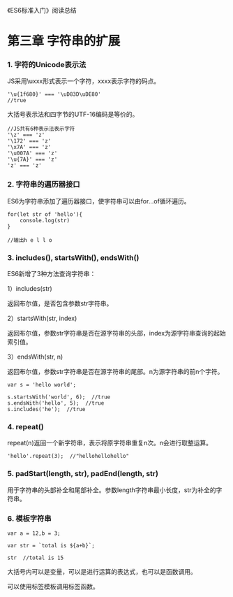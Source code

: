 《ES6标准入门》阅读总结

# 第三章 字符串的扩展

### 1. 字符的Unicode表示法

JS采用\uxxx形式表示一个字符，xxxx表示字符的码点。

```
'\u{1f680}' === '\uD83D\uDE80'
//true
```

大括号表示法和四字节的UTF-16编码是等价的。

```
//JS共有6种表示法表示字符
'\z' === 'z'
'\172' === 'z'
'\x7A' === 'z'
'\u007A' === 'z'
'\u{7A}' === 'z'
'z' === 'z'
```

### 2. 字符串的遍历器接口

ES6为字符串添加了遍历器接口，使字符串可以由for...of循环遍历。

```
for(let str of 'hello'){
	console.log(str)
}

//输出h e l l o
```


### 3. includes(), startsWith(), endsWith()

ES6新增了3种方法查询字符串：

1）includes(str)

返回布尔值，是否包含参数str字符串。

2）startsWith(str, index)

返回布尔值，参数str字符串是否在源字符串的头部，index为源字符串查询的起始索引值。

3）endsWith(str, n)

返回布尔值，参数str字符串是否在源字符串的尾部。n为源字符串的前n个字符。

```
var s = 'hello world';

s.startsWith('world', 6);  //true
s.endsWith('hello', 5);  //true
s.includes('he');  //true
```

### 4. repeat()

repeat(n)返回一个新字符串，表示将原字符串重复n次。n会进行取整运算。

```
'hello'.repeat(3);  //"hellohellohello"
```

### 5. padStart(length, str), padEnd(length, str)

用于字符串的头部补全和尾部补全。参数length字符串最小长度，str为补全的字符串。

### 6. 模板字符串

```
var a = 12,b = 3;

var str = `total is ${a+b}`;

str  //total is 15
```

大括号内可以是变量，可以是进行运算的表达式，也可以是函数调用。

可以使用标签模板调用标签函数。


